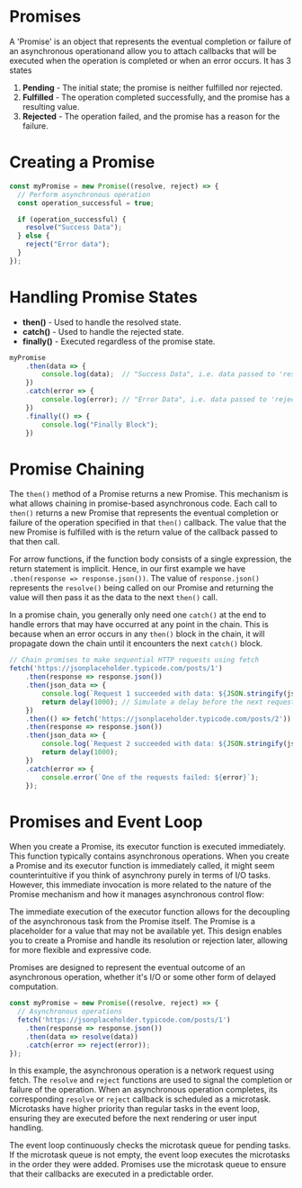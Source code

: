# Promises

A 'Promise' is an object that represents the eventual completion or failure of an asynchronous operationand allow you to attach callbacks that will be executed when the operation is completed or when an error occurs. It has 3 states

1. **Pending** - The initial state; the promise is neither fulfilled nor rejected.
2. **Fulfilled** - The operation completed successfully, and the promise has a resulting value.
3. **Rejected** - The operation failed, and the promise has a reason for the failure.

# Creating a Promise

```JavaScript
const myPromise = new Promise((resolve, reject) => {
  // Perform asynchronous operation
  const operation_successful = true;

  if (operation_successful) {
    resolve("Success Data");
  } else {
    reject("Error data");
  }
});
```

# Handling Promise States

- **then()** - Used to handle the resolved state.
- **catch()** - Used to handle the rejected state.
- **finally()** - Executed regardless of the promise state.

```JavaScript
myPromise
    .then(data => {
        console.log(data);  // "Success Data", i.e. data passed to 'resolve'
    })
    .catch(error => {
        console.log(error); // "Error Data", i.e. data passed to 'reject'
    })
    .finally(() => {
        console.log("Finally Block");
    })
```

# Promise Chaining

The `then()` method of a Promise returns a new Promise. This mechanism is what allows chaining in promise-based asynchronous code.
Each call to `then()` returns a new Promise that represents the eventual completion or failure of the operation specified in that `then()` callback. The value that the new Promise is fulfilled with is the return value of the callback passed to that then call.

 For arrow functions, if the function body consists of a single expression, the return statement is implicit. Hence, in our first example we have `.then(response => response.json())`. The value of `response.json()` represents the `resolve()` being called on our Promise and returning the value will then pass it as the data to the next `then()` call.

In a promise chain, you generally only need one `catch()` at the end to handle errors that may have occurred at any point in the chain. This is because when an error occurs in any `then()` block in the chain, it will propagate down the chain until it encounters the next `catch()` block.

```JavaScript
// Chain promises to make sequential HTTP requests using fetch
fetch('https://jsonplaceholder.typicode.com/posts/1')
    .then(response => response.json())
    .then(json_data => {
        console.log(`Request 1 succeeded with data: ${JSON.stringify(json_data)}`);
        return delay(1000); // Simulate a delay before the next request
    })
    .then(() => fetch('https://jsonplaceholder.typicode.com/posts/2'))
    .then(response => response.json())
    .then(json_data => {
        console.log(`Request 2 succeeded with data: ${JSON.stringify(json_data)}`);
        return delay(1000);
    })
    .catch(error => {
        console.error(`One of the requests failed: ${error}`);
    });
```

# Promises and Event Loop

When you create a Promise, its executor function is executed immediately. This function typically contains asynchronous operations. When you create a Promise and its executor function is immediately called, it might seem counterintuitive if you think of asynchrony purely in terms of I/O tasks. However, this immediate invocation is more related to the nature of the Promise mechanism and how it manages asynchronous control flow:

The immediate execution of the executor function allows for the decoupling of the asynchronous task from the Promise itself. The Promise is a placeholder for a value that may not be available yet. This design enables you to create a Promise and handle its resolution or rejection later, allowing for more flexible and expressive code.

Promises are designed to represent the eventual outcome of an asynchronous operation, whether it's I/O or some other form of delayed computation.

```JavaScript
const myPromise = new Promise((resolve, reject) => {
  // Asynchronous operations
  fetch('https://jsonplaceholder.typicode.com/posts/1')
    .then(response => response.json())
    .then(data => resolve(data))
    .catch(error => reject(error));
});
```

In this example, the asynchronous operation is a network request using fetch. The `resolve` and `reject` functions are used to signal the completion or failure of the operation. When an asynchronous operation completes, its corresponding `resolve` or `reject` callback is scheduled as a microtask. Microtasks have higher priority than regular tasks in the event loop, ensuring they are executed before the next rendering or user input handling.

The event loop continuously checks the microtask queue for pending tasks. If the microtask queue is not empty, the event loop executes the microtasks in the order they were added. Promises use the microtask queue to ensure that their callbacks are executed in a predictable order.